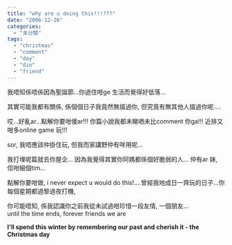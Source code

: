 ```yaml
---
title: "why are u doing this!!!???"
date: "2006-12-26"
categories: 
  - "未分類"
tags: 
  - "christmas"
  - "comment"
  - "day"
  - "die"
  - "friend"
---
```


我唔知係唔係因為聖誕節...你過住咁ge 生活而覺得好低落...

其實可能我都有關係, 係個個日子我竟然無搵過你, 但究竟有無其他人搵過你呢....

哎...好亂ar...點解你要咁傻ar!!! 你篇小說我都未睇哂未比comment 你ga!!! 近排又咁多online game 玩!!!

sor, 我唔應該仲掛住玩, 但我而家講野仲有咩用呢...

我打埋呢篇就去你屋企... 因為我覺得其實你阿媽都係個好脆弱的人... 仲有ar 妹, 佢咁細個tim...

點解你要咁做, i never expect u would do this!....曾經我地成日一齊玩的日子...你每個星期都過黎過夜打機,

你可能唔知, 係我認識你之前我從未試過咁珍惜一段友情, 一個朋友...  
until the time ends, forever friends we are

**I'll spend this winter by remembering our past and cherish it - the Christmas day**
